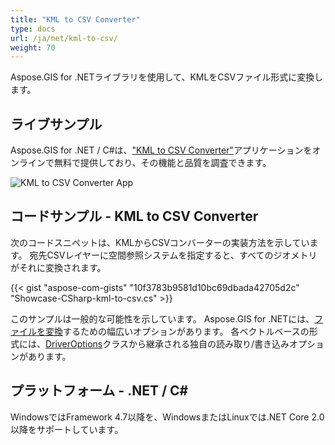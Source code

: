 ```yaml
---
title: "KML to CSV Converter"
type: docs
url: /ja/net/kml-to-csv/
weight: 70
---
```


Aspose.GIS for .NETライブラリを使用して、KMLをCSVファイル形式に変換します。

## **ライブサンプル**

Aspose.GIS for .NET / C#は、["KML to CSV Converter"](https://products.aspose.app/gis/conversion/kml-to-csv)アプリケーションをオンラインで無料で提供しており、その機能と品質を調査できます。

![KML to CSV Converter App](conversion.png)

## **コードサンプル - KML to CSV Converter**

次のコードスニペットは、KMLからCSVコンバーターの実装方法を示しています。 宛先CSVレイヤーに空間参照システムを指定すると、すべてのジオメトリがそれに変換されます。 

{{< gist "aspose-com-gists" "10f3783b9581d10bc69dbada42705d2c" "Showcase-CSharp-kml-to-csv.cs" >}}

このサンプルは一般的な可能性を示しています。 Aspose.GIS for .NETには、[ファイルを変換](https://docs.aspose.com/gis/net/vector-layers/)するための幅広いオプションがあります。 各ベクトルベースの形式には、[DriverOptions](https://reference.aspose.com/gis/net/aspose.gis/driveroptions)クラスから継承される独自の読み取り/書き込みオプションがあります。

## **プラットフォーム - .NET / C#**

WindowsではFramework 4.7以降を、WindowsまたはLinuxでは.NET Core 2.0以降をサポートしています。
